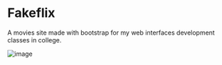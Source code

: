 # Fakeflix

A movies site made with bootstrap for my web interfaces development classes in college.

![image](https://cdn.discordapp.com/attachments/762867339761942549/862717100313542676/unknown.png)

